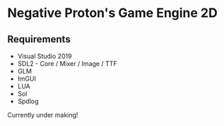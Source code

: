 # Negative Proton's Game Engine 2D

## Requirements
*	Visual Studio 2019
*	SDL2 - Core / Mixer / Image / TTF
*	GLM
*	ImGUI
*	LUA
*	Sol
*	Spdlog


Currently under making!